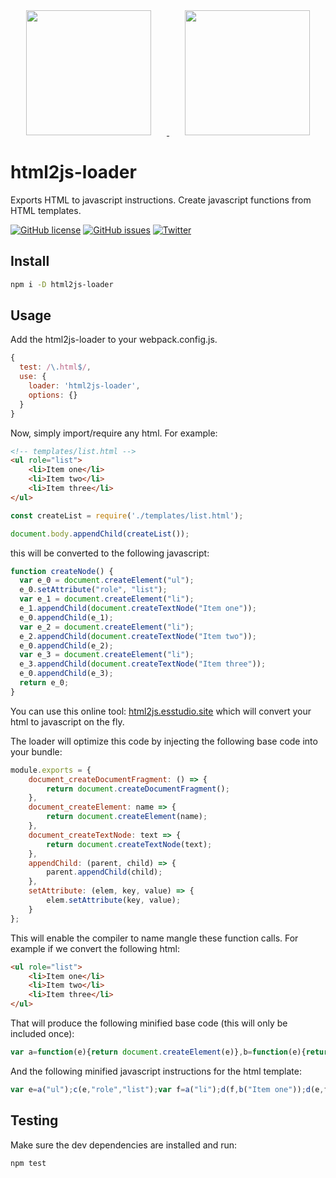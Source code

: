 <div align="center">
  <a href="https://github.com/webpack/webpack">
    <img width="200" height="200" vspace="" hspace="25"
      src="https://worldvectorlogo.com/logos/webpack.svg">
  </a>
  <a href="https://html2js.esstudio.site">
    <img width="200" height="200" vspace="" hspace="25"
      src="https://html2js.esstudio.site/android-chrome-256x256.png">
  </a>
</div>

# html2js-loader

Exports HTML to javascript instructions. Create javascript functions from HTML templates.

[![GitHub license](https://img.shields.io/github/license/LesterGallagher/html2js-loader.svg)](https://github.com/LesterGallagher/html2js-loader/blob/master/LICENSE.txt)
[![GitHub issues](https://img.shields.io/github/issues/LesterGallagher/html2js-loader.svg)](https://github.com/LesterGallagher/html2js-loader/issues)
[![Twitter](https://img.shields.io/twitter/url/https/www.npmjs.com/package/html2js-loader.svg?style=social)](https://twitter.com/intent/tweet?text=Wow:&url=https%3A%2F%2Fwww.npmjs.com%2Fpackage%2Fhtml2js-loader)

## Install

```bash
npm i -D html2js-loader
```

## Usage

Add the html2js-loader to your webpack.config.js.

```js
{
  test: /\.html$/,
  use: {
    loader: 'html2js-loader',
    options: {}
  }
}
```

Now, simply import/require any html. For example:

```html
<!-- templates/list.html -->
<ul role="list">
    <li>Item one</li>
    <li>Item two</li>
    <li>Item three</li>
</ul>
```

```js
const createList = require('./templates/list.html');

document.body.appendChild(createList());
```

this will be converted to the following javascript:

```javascript
function createNode() {
  var e_0 = document.createElement("ul");
  e_0.setAttribute("role", "list");
  var e_1 = document.createElement("li");
  e_1.appendChild(document.createTextNode("Item one"));
  e_0.appendChild(e_1);
  var e_2 = document.createElement("li");
  e_2.appendChild(document.createTextNode("Item two"));
  e_0.appendChild(e_2);
  var e_3 = document.createElement("li");
  e_3.appendChild(document.createTextNode("Item three"));
  e_0.appendChild(e_3);
  return e_0;
}
```

You can use this online tool: [html2js.esstudio.site](https://html2js.esstudio.site) which will convert your html to javascript on the fly.  

The loader will optimize this code by injecting the following base code into your bundle:

```javascript
module.exports = {
    document_createDocumentFragment: () => {
        return document.createDocumentFragment();
    },
    document_createElement: name => {
        return document.createElement(name);
    },
    document_createTextNode: text => {
        return document.createTextNode(text);
    },
    appendChild: (parent, child) => {
        parent.appendChild(child);
    },
    setAttribute: (elem, key, value) => {
        elem.setAttribute(key, value);
    }
};
```

This will enable the compiler to name mangle these function calls. For example if we convert the following html:

```html
<ul role="list">
    <li>Item one</li>
    <li>Item two</li>
    <li>Item three</li>
</ul>
```

That will produce the following minified base code (this will only be included once):

```javascript
var a=function(e){return document.createElement(e)},b=function(e){return document.createTextNode(e)},c=function(e,f,g){return e.setAttribute(f,g)},d=function(e,f){return e.appendChild(f)}
```

And the following minified javascript instructions for the html template:

```javascript
var e=a("ul");c(e,"role","list");var f=a("li");d(f,b("Item one"));d(e,f);f=a("li");d(f,b("Item two"));d(e,f);f=a("li");d(f,b("Item three"));d(e,f);
```

## Testing

Make sure the dev dependencies are installed and run:

```bash
npm test
```



